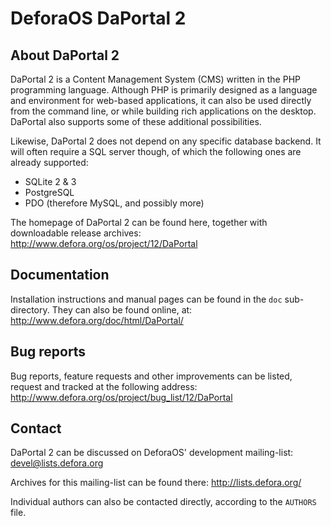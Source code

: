 DeforaOS DaPortal 2
===================

About DaPortal 2
----------------

DaPortal 2 is a Content Management System (CMS) written in the PHP programming
language. Although PHP is primarily designed as a language and environment for
web-based applications, it can also be used directly from the command line, or
while building rich applications on the desktop. DaPortal also supports some of
these additional possibilities.

Likewise, DaPortal 2 does not depend on any specific database backend. It will
often require a SQL server though, of which the following ones are already
supported:

 * SQLite 2 & 3
 * PostgreSQL
 * PDO (therefore MySQL, and possibly more)

The homepage of DaPortal 2 can be found here, together with downloadable release
archives:
http://www.defora.org/os/project/12/DaPortal


Documentation
-------------

Installation instructions and manual pages can be found in the `doc`
sub-directory. They can also be found online, at:
http://www.defora.org/doc/html/DaPortal/


Bug reports
-----------

Bug reports, feature requests and other improvements can be listed, request and
tracked at the following address:
http://www.defora.org/os/project/bug_list/12/DaPortal


Contact
-------

DaPortal 2 can be discussed on DeforaOS' development mailing-list:
[devel@lists.defora.org](mailto:minimalist@lists.defora.org?subject=subscribe+devel)

Archives for this mailing-list can be found there:
http://lists.defora.org/

Individual authors can also be contacted directly, according to the `AUTHORS`
file.
